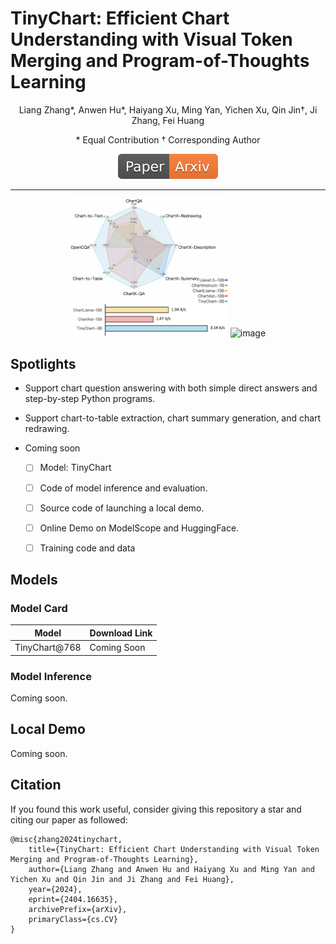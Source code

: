 # TinyChart: Efficient Chart Understanding with Visual Token Merging and Program-of-Thoughts Learning

<div align="center">
Liang Zhang*, Anwen Hu*, Haiyang Xu, Ming Yan, Yichen Xu, Qin Jin†, Ji Zhang, Fei Huang

\* Equal Contribution 
† Corresponding Author


</div>


<div align="center">
<a href="https://arxiv.org/abs/2404.16635"><img src="assets/Paper-Arxiv-orange.svg" ></a>
</div>

<hr>
<div align="center">
<img src="assets/perform_and_speed.png" alt="image" width="50%" height="auto">
<img src="assets/cases.png" alt="image" width="50%" height="auto">
</div>
</p>

## Spotlights

* Support chart question answering with both simple direct answers and step-by-step Python programs.
* Support chart-to-table extraction, chart summary generation, and chart redrawing.

* Coming soon
    - [ ] Model: TinyChart
    - [ ] Code of model inference and evaluation.
    - [ ] Source code of launching a local demo.
    - [ ] Online Demo on ModelScope and HuggingFace.
    - [ ] Training code and data


## Models
### Model Card
|  Model   | Download Link  |
|  ----  | ----  |
| TinyChart@768  | Coming Soon |


### Model Inference
Coming soon.


## Local Demo
Coming soon.


## Citation
If you found this work useful, consider giving this repository a star and citing our paper as followed:
```
@misc{zhang2024tinychart,
    title={TinyChart: Efficient Chart Understanding with Visual Token Merging and Program-of-Thoughts Learning}, 
    author={Liang Zhang and Anwen Hu and Haiyang Xu and Ming Yan and Yichen Xu and Qin Jin and Ji Zhang and Fei Huang},
    year={2024},
    eprint={2404.16635},
    archivePrefix={arXiv},
    primaryClass={cs.CV}
}
```